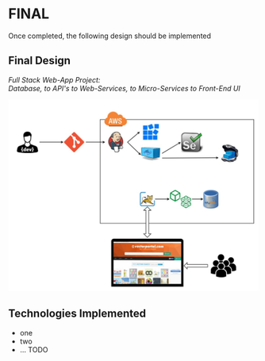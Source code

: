 # FINAL
Once completed, the following design should be implemented

## Final Design
*Full Stack Web-App Project:  
Database, to API's to Web-Services, to Micro-Services to Front-End UI*

![Final Design](finaldesign.jpg)


## Technologies Implemented
* one
* two
* ... TODO






